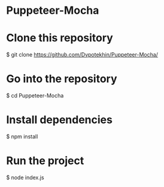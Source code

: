 # Puppeteer-Mocha




# Clone this repository
$ git clone https://github.com/Dvpotekhin/Puppeteer-Mocha/

# Go into the repository
$ cd Puppeteer-Mocha

# Install dependencies

$ npm install 

# Run the project
$ node index.js

